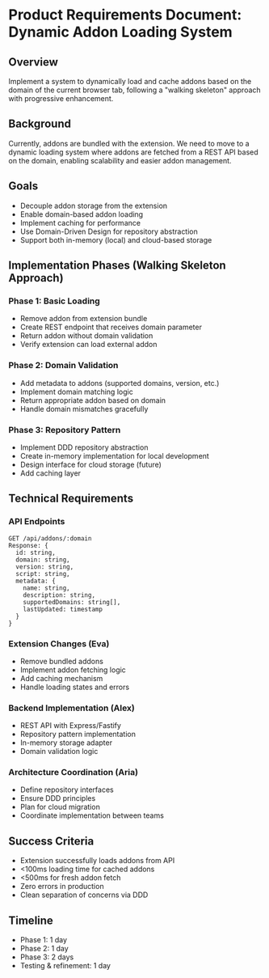 # Product Requirements Document: Dynamic Addon Loading System

## Overview
Implement a system to dynamically load and cache addons based on the domain of the current browser tab, following a "walking skeleton" approach with progressive enhancement.

## Background
Currently, addons are bundled with the extension. We need to move to a dynamic loading system where addons are fetched from a REST API based on the domain, enabling scalability and easier addon management.

## Goals
- Decouple addon storage from the extension
- Enable domain-based addon loading
- Implement caching for performance
- Use Domain-Driven Design for repository abstraction
- Support both in-memory (local) and cloud-based storage

## Implementation Phases (Walking Skeleton Approach)

### Phase 1: Basic Loading
- Remove addon from extension bundle
- Create REST endpoint that receives domain parameter
- Return addon without domain validation
- Verify extension can load external addon

### Phase 2: Domain Validation
- Add metadata to addons (supported domains, version, etc.)
- Implement domain matching logic
- Return appropriate addon based on domain
- Handle domain mismatches gracefully

### Phase 3: Repository Pattern
- Implement DDD repository abstraction
- Create in-memory implementation for local development
- Design interface for cloud storage (future)
- Add caching layer

## Technical Requirements

### API Endpoints
```
GET /api/addons/:domain
Response: {
  id: string,
  domain: string,
  version: string,
  script: string,
  metadata: {
    name: string,
    description: string,
    supportedDomains: string[],
    lastUpdated: timestamp
  }
}
```

### Extension Changes (Eva)
- Remove bundled addons
- Implement addon fetching logic
- Add caching mechanism
- Handle loading states and errors

### Backend Implementation (Alex)
- REST API with Express/Fastify
- Repository pattern implementation
- In-memory storage adapter
- Domain validation logic

### Architecture Coordination (Aria)
- Define repository interfaces
- Ensure DDD principles
- Plan for cloud migration
- Coordinate implementation between teams

## Success Criteria
- Extension successfully loads addons from API
- <100ms loading time for cached addons
- <500ms for fresh addon fetch
- Zero errors in production
- Clean separation of concerns via DDD

## Timeline
- Phase 1: 1 day
- Phase 2: 1 day
- Phase 3: 2 days
- Testing & refinement: 1 day